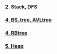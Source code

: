 ### [2. Stack, DFS](https://github.com/u-lo-l/42_DataStructure/tree/master/2_Stack)
### [4. BS_tree, AVLtree](https://github.com/u-lo-l/42_DataStructure/tree/master/4_Tree)
### [4. RBtree](https://github.com/u-lo-l/42_DataStructure/tree/master/4_RedBlackTree)
### [5. Heap](https://github.com/u-lo-l/42_DataStructure/tree/master/5_Heap)
